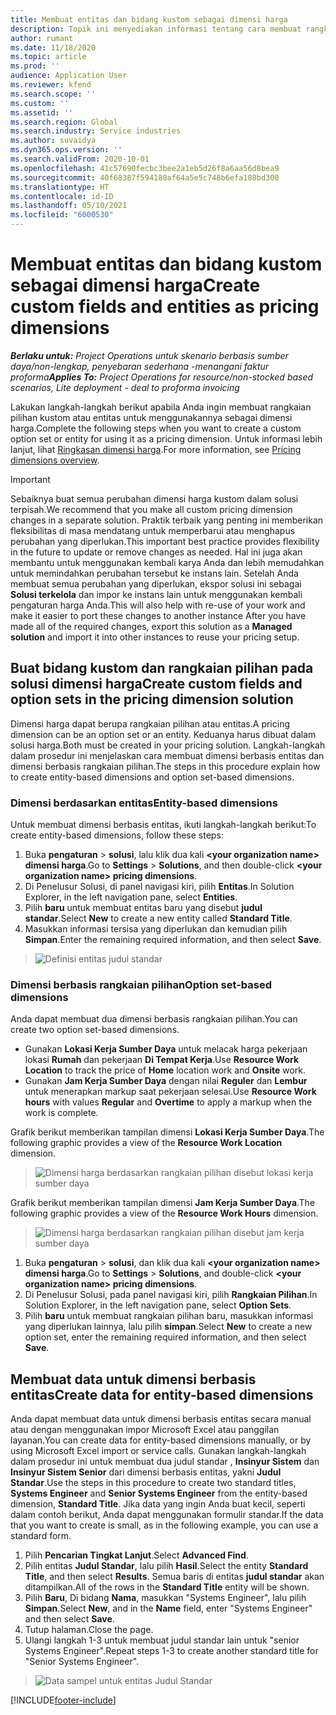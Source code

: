 ```yaml
---
title: Membuat entitas dan bidang kustom sebagai dimensi harga
description: Topik ini menyediakan informasi tentang cara membuat rangkaian pilihan kustom atau entitas.
author: rumant
ms.date: 11/18/2020
ms.topic: article
ms.prod: ''
audience: Application User
ms.reviewer: kfend
ms.search.scope: ''
ms.custom: ''
ms.assetid: ''
ms.search.region: Global
ms.search.industry: Service industries
ms.author: suvaidya
ms.dyn365.ops.version: ''
ms.search.validFrom: 2020-10-01
ms.openlocfilehash: 41c57690fecbc3bee2a1eb5d26f8a6aa56d8bea9
ms.sourcegitcommit: 40f68387f594180af64a5e5c748b6efa188bd300
ms.translationtype: HT
ms.contentlocale: id-ID
ms.lasthandoff: 05/10/2021
ms.locfileid: "6000530"
---
```

# <a name="create-custom-fields-and-entities-as-pricing-dimensions"></a><span data-ttu-id="9a225-103">Membuat entitas dan bidang kustom sebagai dimensi harga</span><span class="sxs-lookup"><span data-stu-id="9a225-103">Create custom fields and entities as pricing dimensions</span></span>

<span data-ttu-id="9a225-104">_**Berlaku untuk:** Project Operations untuk skenario berbasis sumber daya/non-lengkap, penyebaran sederhana -menangani faktur proforma_</span><span class="sxs-lookup"><span data-stu-id="9a225-104">_**Applies To:** Project Operations for resource/non-stocked based scenarios, Lite deployment - deal to proforma invoicing_</span></span>

<span data-ttu-id="9a225-105">Lakukan langkah-langkah berikut apabila Anda ingin membuat rangkaian pilihan kustom atau entitas untuk menggunakannya sebagai dimensi harga.</span><span class="sxs-lookup"><span data-stu-id="9a225-105">Complete the following steps when you want to create a custom option set or entity for using it as a pricing dimension.</span></span> <span data-ttu-id="9a225-106">Untuk informasi lebih lanjut, lihat [Ringkasan dimensi harga](pricing-dimensions-overview.md).</span><span class="sxs-lookup"><span data-stu-id="9a225-106">For more information, see [Pricing dimensions overview](pricing-dimensions-overview.md).</span></span>  

> [!IMPORTANT]
> <span data-ttu-id="9a225-107">Sebaiknya buat semua perubahan dimensi harga kustom dalam solusi terpisah.</span><span class="sxs-lookup"><span data-stu-id="9a225-107">We recommend that you make all custom pricing dimension changes in a separate solution.</span></span> <span data-ttu-id="9a225-108">Praktik terbaik yang penting ini memberikan fleksibilitas di masa mendatang untuk memperbarui atau menghapus perubahan yang diperlukan.</span><span class="sxs-lookup"><span data-stu-id="9a225-108">This important best practice provides flexibility in the future to update or remove changes as needed.</span></span> <span data-ttu-id="9a225-109">Hal ini juga akan membantu untuk menggunakan kembali karya Anda dan lebih memudahkan untuk memindahkan perubahan tersebut ke instans lain. Setelah Anda membuat semua perubahan yang diperlukan, ekspor solusi ini sebagai **Solusi terkelola** dan impor ke instans lain untuk menggunakan kembali pengaturan harga Anda.</span><span class="sxs-lookup"><span data-stu-id="9a225-109">This will also help with re-use of your work and make it easier to port these changes to another instance After you have made all of the required changes, export this solution as a **Managed solution** and import it into other instances to reuse your pricing setup.</span></span>

  
## <a name="create-custom-fields-and-option-sets-in-the-pricing-dimension-solution"></a><span data-ttu-id="9a225-110">Buat bidang kustom dan rangkaian pilihan pada solusi dimensi harga</span><span class="sxs-lookup"><span data-stu-id="9a225-110">Create custom fields and option sets in the pricing dimension solution</span></span>

<span data-ttu-id="9a225-111">Dimensi harga dapat berupa rangkaian pilihan atau entitas.</span><span class="sxs-lookup"><span data-stu-id="9a225-111">A pricing dimension can be an option set or an entity.</span></span> <span data-ttu-id="9a225-112">Keduanya harus dibuat dalam solusi harga.</span><span class="sxs-lookup"><span data-stu-id="9a225-112">Both must be created in your pricing solution.</span></span> <span data-ttu-id="9a225-113">Langkah-langkah dalam prosedur ini menjelaskan cara membuat dimensi berbasis entitas dan dimensi berbasis rangkaian pilihan.</span><span class="sxs-lookup"><span data-stu-id="9a225-113">The steps in this procedure explain how to create entity-based dimensions and option set-based dimensions.</span></span>

### <a name="entity-based-dimensions"></a><span data-ttu-id="9a225-114">Dimensi berdasarkan entitas</span><span class="sxs-lookup"><span data-stu-id="9a225-114">Entity-based dimensions</span></span>
<span data-ttu-id="9a225-115">Untuk membuat dimensi berbasis entitas, ikuti langkah-langkah berikut:</span><span class="sxs-lookup"><span data-stu-id="9a225-115">To create entity-based dimensions, follow these steps:</span></span>

1. <span data-ttu-id="9a225-116">Buka **pengaturan** > **solusi**, lalu klik dua kali **\<your organization name> dimensi harga**.</span><span class="sxs-lookup"><span data-stu-id="9a225-116">Go to **Settings** > **Solutions**, and then double-click **\<your organization name> pricing dimensions**.</span></span>
2. <span data-ttu-id="9a225-117">Di Penelusur Solusi, di panel navigasi kiri, pilih **Entitas**.</span><span class="sxs-lookup"><span data-stu-id="9a225-117">In Solution Explorer, in the left navigation pane, select **Entities**.</span></span>
3. <span data-ttu-id="9a225-118">Pilih **baru** untuk membuat entitas baru yang disebut **judul standar**.</span><span class="sxs-lookup"><span data-stu-id="9a225-118">Select **New** to create a new entity called **Standard Title**.</span></span> 
4. <span data-ttu-id="9a225-119">Masukkan informasi tersisa yang diperlukan dan kemudian pilih **Simpan**.</span><span class="sxs-lookup"><span data-stu-id="9a225-119">Enter the remaining required information, and then select **Save**.</span></span>

> ![Definisi entitas judul standar](media/Standard-Title-entity-definition.png)

### <a name="option-set-based-dimensions"></a><span data-ttu-id="9a225-121">Dimensi berbasis rangkaian pilihan</span><span class="sxs-lookup"><span data-stu-id="9a225-121">Option set-based dimensions</span></span> 
<span data-ttu-id="9a225-122">Anda dapat membuat dua dimensi berbasis rangkaian pilihan.</span><span class="sxs-lookup"><span data-stu-id="9a225-122">You can create two option set-based dimensions.</span></span> 

- <span data-ttu-id="9a225-123">Gunakan **Lokasi Kerja Sumber Daya** untuk melacak harga pekerjaan lokasi **Rumah** dan pekerjaan **Di Tempat Kerja**.</span><span class="sxs-lookup"><span data-stu-id="9a225-123">Use **Resource Work Location** to track the price of **Home** location work and **Onsite** work.</span></span> 
- <span data-ttu-id="9a225-124">Gunakan **Jam Kerja Sumber Daya** dengan nilai **Reguler** dan **Lembur** untuk menerapkan markup saat pekerjaan selesai.</span><span class="sxs-lookup"><span data-stu-id="9a225-124">Use **Resource Work hours** with values **Regular** and **Overtime** to apply a markup when the work is complete.</span></span>

<span data-ttu-id="9a225-125">Grafik berikut memberikan tampilan dimensi **Lokasi Kerja Sumber Daya**.</span><span class="sxs-lookup"><span data-stu-id="9a225-125">The following graphic provides a view of the **Resource Work Location** dimension.</span></span> 

> ![Dimensi harga berdasarkan rangkaian pilihan disebut lokasi kerja sumber daya](media/Option-set-PD-called-Resource-Work-Location.png)

<span data-ttu-id="9a225-127">Grafik berikut memberikan tampilan dimensi **Jam Kerja Sumber Daya**.</span><span class="sxs-lookup"><span data-stu-id="9a225-127">The following graphic provides a view of the **Resource Work Hours** dimension.</span></span> 

> ![Dimensi harga berdasarkan rangkaian pilihan disebut jam kerja sumber daya](media/Option-set-PD-called-Resource-Work-Hours.png)

1. <span data-ttu-id="9a225-129">Buka **pengaturan** > **solusi**, dan klik dua kali  **\<your organization name> dimensi harga**.</span><span class="sxs-lookup"><span data-stu-id="9a225-129">Go to **Settings** > **Solutions**, and double-click  **\<your organization name> pricing dimensions**.</span></span> 
2. <span data-ttu-id="9a225-130">Di Penelusur Solusi, pada panel navigasi kiri, pilih **Rangkaian Pilihan**.</span><span class="sxs-lookup"><span data-stu-id="9a225-130">In Solution Explorer, in the left navigation pane, select  **Option Sets**.</span></span> 
3. <span data-ttu-id="9a225-131">Pilih **baru** untuk membuat rangkaian pilihan baru, masukkan informasi yang diperlukan lainnya, lalu pilih **simpan**.</span><span class="sxs-lookup"><span data-stu-id="9a225-131">Select **New** to create a new option set, enter the remaining required information, and then select **Save**.</span></span>

## <a name="create-data-for-entity-based-dimensions"></a><span data-ttu-id="9a225-132">Membuat data untuk dimensi berbasis entitas</span><span class="sxs-lookup"><span data-stu-id="9a225-132">Create data for entity-based dimensions</span></span>

<span data-ttu-id="9a225-133">Anda dapat membuat data untuk dimensi berbasis entitas secara manual atau dengan menggunakan impor Microsoft Excel atau panggilan layanan.</span><span class="sxs-lookup"><span data-stu-id="9a225-133">You can create data for entity-based dimensions manually, or by using Microsoft Excel import or service calls.</span></span> <span data-ttu-id="9a225-134">Gunakan langkah-langkah dalam prosedur ini untuk membuat dua judul standar , **Insinyur Sistem** dan **Insinyur Sistem Senior** dari dimensi berbasis entitas, yakni **Judul Standar**.</span><span class="sxs-lookup"><span data-stu-id="9a225-134">Use the steps in this procedure to create two standard titles, **Systems Engineer** and **Senior Systems Engineer** from the entity-based dimension, **Standard Title**.</span></span> <span data-ttu-id="9a225-135">Jika data yang ingin Anda buat kecil, seperti dalam contoh berikut, Anda dapat menggunakan formulir standar.</span><span class="sxs-lookup"><span data-stu-id="9a225-135">If the data that you want to create is small, as in the following example, you can use a standard form.</span></span>

1. <span data-ttu-id="9a225-136">Pilih **Pencarian Tingkat Lanjut**.</span><span class="sxs-lookup"><span data-stu-id="9a225-136">Select **Advanced Find**.</span></span>
2. <span data-ttu-id="9a225-137">Pilih entitas **Judul Standar**, lalu pilih **Hasil**.</span><span class="sxs-lookup"><span data-stu-id="9a225-137">Select the entity **Standard Title**, and then select **Results**.</span></span> <span data-ttu-id="9a225-138">Semua baris di entitas **judul standar** akan ditampilkan.</span><span class="sxs-lookup"><span data-stu-id="9a225-138">All of the rows in the **Standard Title** entity will be shown.</span></span>
3. <span data-ttu-id="9a225-139">Pilih **Baru**, Di bidang **Nama**, masukkan "Systems Engineer", lalu pilih **Simpan**.</span><span class="sxs-lookup"><span data-stu-id="9a225-139">Select **New**, and in the **Name** field, enter "Systems Engineer" and then select **Save**.</span></span>
4. <span data-ttu-id="9a225-140">Tutup halaman.</span><span class="sxs-lookup"><span data-stu-id="9a225-140">Close the page.</span></span> 
5. <span data-ttu-id="9a225-141">Ulangi langkah 1-3 untuk membuat judul standar lain untuk "senior Systems Engineer".</span><span class="sxs-lookup"><span data-stu-id="9a225-141">Repeat steps 1-3 to create another standard title for "Senior Systems Engineer".</span></span>

> ![Data sampel untuk entitas Judul Standar](media/ST-data.png)


[!INCLUDE[footer-include](../includes/footer-banner.md)]